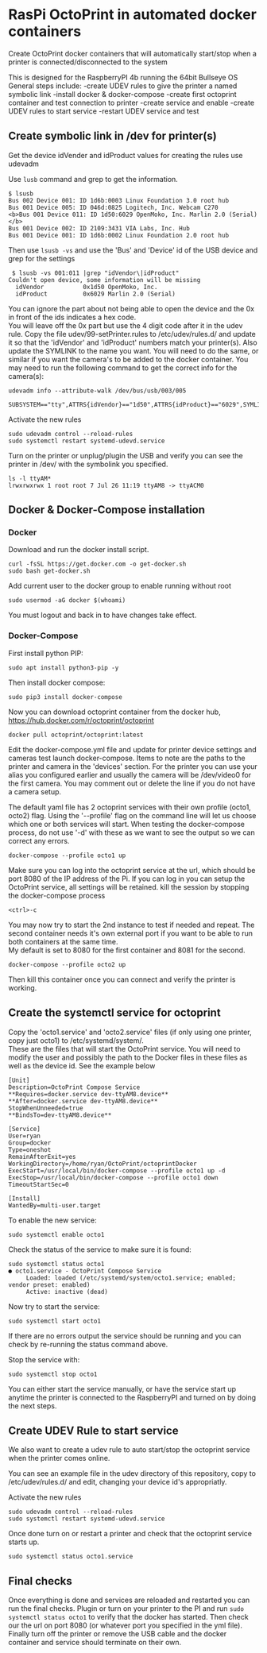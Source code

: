 # RasPi OctoPrint in automated docker containers

Create OctoPrint docker containers that will automatically start/stop when a printer is connected/disconnected to the system

This is designed for the RaspberryPI 4b running the 64bit Bullseye OS
General steps include:
-create UDEV rules to give the printer a named symbolic link
-install docker & docker-compose
-create first octoprint container and test connection to printer
-create service and enable
-create UDEV rules to start service
-restart UDEV service and test

## Create symbolic link in /dev for printer(s)
Get the device idVender and idProduct values for creating the rules use udevadm

Use `lusb` command and grep to get the information.
```
$ lsusb
Bus 002 Device 001: ID 1d6b:0003 Linux Foundation 3.0 root hub
Bus 001 Device 005: ID 046d:0825 Logitech, Inc. Webcam C270
<b>Bus 001 Device 011: ID 1d50:6029 OpenMoko, Inc. Marlin 2.0 (Serial)</b>
Bus 001 Device 002: ID 2109:3431 VIA Labs, Inc. Hub
Bus 001 Device 001: ID 1d6b:0002 Linux Foundation 2.0 root hub
```

Then use `lsusb -vs` and use the 'Bus' and 'Device' id of the USB device and grep for the settings
```
 $ lsusb -vs 001:011 |grep "idVendor\|idProduct"
Couldn't open device, some information will be missing
  idVendor           0x1d50 OpenMoko, Inc.
  idProduct          0x6029 Marlin 2.0 (Serial)
```
You can ignore the part about not being able to open the device and the 0x in front of the ids indicates a hex code.  
You will leave off the 0x part but use the 4 digit code after it in the udev rule.
Copy the file udev/99-setPrinter.rules to /etc/udev/rules.d/ and update it so that the 'idVendor' and 'idProduct' numbers match your printer(s).  Also update the SYMLINK to the name you want.
You will need to do the same, or similar if you want the camera's to be added to the docker container.  You may need to run the following command to get the correct info for the camera(s):
```
udevadm info --attribute-walk /dev/bus/usb/003/005
```
```
SUBSYSTEM=="tty",ATTRS{idVendor}=="1d50",ATTRS{idProduct}=="6029",SYMLINK+="ttyAM8"
```
Activate the new rules
```
sudo udevadm control --reload-rules
sudo systemctl restart systemd-udevd.service
```
Turn on the printer or unplug/plugin the USB and verify you can see the printer in /dev/ with the symbolink you specified.
```
ls -l ttyAM*
lrwxrwxrwx 1 root root 7 Jul 26 11:19 ttyAM8 -> ttyACM0
```
## Docker & Docker-Compose installation
### Docker
Download and run the docker install script.
```
curl -fsSL https://get.docker.com -o get-docker.sh
sudo bash get-docker.sh
```
Add current user to the docker group to enable running without root
```
sudo usermod -aG docker $(whoami)
```

You must logout and back in to have changes take effect.

### Docker-Compose
First install python PIP:
```
sudo apt install python3-pip -y
```
Then install docker compose:
```
sudo pip3 install docker-compose
```

Now you can download octoprint container from the docker hub, https://hub.docker.com/r/octoprint/octoprint
```
docker pull octoprint/octoprint:latest
```

Edit the docker-compose.yml file and update for printer device settings and cameras test launch docker-compose.  Items to note are the paths to the printer and camera in the 'devices' section.
For the printer you can use your alias you configured earlier and usually the camera will be /dev/video0 for the first camera.  You may comment out or delete the line if you do not have a camera setup.

The default yaml file has 2 octoprint services with their own profile (octo1, octo2) flag.  Using the '--profile' flag on the command line will let us choose which one or both services will start.  When testing the docker-compose process, do not use '-d' with these as we want to see the output so we can correct any errors.
```
docker-compose --profile octo1 up
```
Make sure you can log into the octoprint service at the url, which should be port 8080 of the IP address of the Pi.  If you can log in you can setup the OctoPrint service, all settings will be retained.
kill the session by stopping the docker-compose process
```
<ctrl>-c
```
You may now try to start the 2nd instance to test if needed and repeat.  The second container needs it's own external port if you want to be able to run both containers at the same time.  
My default is set to 8080 for the first container and 8081 for the second. 
``` 
docker-compose --profile octo2 up
```
Then kill this container once you can connect and verify the printer is working.




## Create the systemctl service for octoprint

Copy the 'octo1.service' and 'octo2.service' files (if only using one printer, copy just octo1) to /etc/systemd/system/.  
These are the files that will start the OctoPrint service.  You will need to modify the user and possibly the path to the Docker files in these files as well as the device id.
See the example below
```
[Unit]
Description=OctoPrint Compose Service
**Requires=docker.service dev-ttyAM8.device**
**After=docker.service dev-ttyAM8.device**
StopWhenUnneeded=true
**BindsTo=dev-ttyAM8.device**

[Service]
User=ryan
Group=docker
Type=oneshot
RemainAfterExit=yes
WorkingDirectory=/home/ryan/OctoPrint/octoprintDocker
ExecStart=/usr/local/bin/docker-compose --profile octo1 up -d
ExecStop=/usr/local/bin/docker-compose --profile octo1 down
TimeoutStartSec=0

[Install]
WantedBy=multi-user.target
```
To enable the new service:
```
sudo systemctl enable octo1
```
Check the status of the service to make sure it is found:
```
sudo systemctl status octo1
● octo1.service - OctoPrint Compose Service
     Loaded: loaded (/etc/systemd/system/octo1.service; enabled; vendor preset: enabled)
     Active: inactive (dead)

```

Now try to start the service:
```
sudo systemctl start octo1
```
If there are no errors output the service should be running and you can check by re-running the status command above.

Stop the service with:
```
sudo systemctl stop octo1
```

You can either start the service manually, or have the service start up anytime the printer is connected to the RaspberryPI and turned on by doing the next steps.

## Create UDEV Rule to start service

We also want to create a udev rule to auto start/stop the octoprint service when the printer comes online.


You can see an example file in the udev directory of this repository, copy to /etc/udev/rules.d/ and edit, changing your device id's appropriatly.

Activate the new rules
```
sudo udevadm control --reload-rules
sudo systemctl restart systemd-udevd.service
```

Once done turn on or restart a printer and check that the octoprint service starts up.
```
sudo systemctl status octo1.service
```

## Final checks

Once everything is done and services are reloaded and restarted you can run the final checks.  Plugin or turn on your printer to the PI and run `sudo systemctl status octo1` to verify that the docker has started.
Then check our the url on port 8080 (or whatever port you specified in the yml file).
Finally turn off the printer or remove the USB cable and the docker container and service should terminate on their own.
